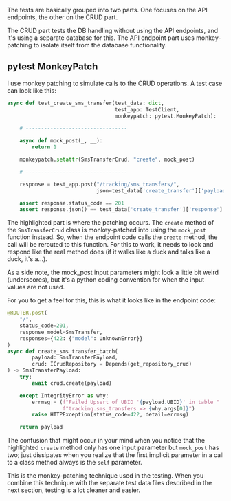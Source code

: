 The tests are basically grouped into two parts.
One focuses on the API endpoints, the other on the CRUD part.

The CRUD part tests the DB handling without using the API endpoints, and it's using a
separate database for this.
The API endpoint part uses monkey-patching to isolate itself from the database functionality.

## pytest MonkeyPatch

I use monkey patching to simulate calls to the CRUD operations. A test case can look like this:

``` py linenums="1" hl_lines="7-10" title="snippet from app/tests/test_sms_documents.py"
async def test_create_sms_transfer(test_data: dict,
                                   test_app: TestClient,
                                   monkeypatch: pytest.MonkeyPatch):

    # ---------------------------------

    async def mock_post(_, __):
        return 1

    monkeypatch.setattr(SmsTransferCrud, "create", mock_post)

    # ---------------------------------

    response = test_app.post("/tracking/sms_transfers/",
                             json=test_data['create_transfer']['payload'])

    assert response.status_code == 201
    assert response.json() == test_data['create_transfer']['response']
```

The highlighted part is where the patching occurs. The `create` method of the
`SmsTransferCrud` class is monkey-patched into using the  `mock_post ` function
instead. So, when the endpoint code calls the `create` method, the call will be
rerouted to this function. For this to work, it needs to look and respond like
the real method does (if it walks like a duck and talks like a duck, it's a...).

As a side note, the mock_post input parameters might look a little bit weird
(underscores), but it's a python coding convention for when the input values are not used.

For you to get a feel for this, this is what it looks like in the endpoint code:

``` py linenums="1" hl_lines="11" title="snippet from app/sms_document/sms_transfer_routes.py"
@ROUTER.post(
    "/",
    status_code=201,
    response_model=SmsTransfer,
    responses={422: {"model": UnknownError}}
)
async def create_sms_transfer_batch(
        payload: SmsTransferPayload,
        crud: ICrudRepository = Depends(get_repository_crud)
) -> SmsTransferPayload:
    try:
        await crud.create(payload)

    except IntegrityError as why:
        errmsg = (f"Failed Upsert of UBID '{payload.UBID}' in table "
                  f"tracking.sms_transfers => {why.args[0]}")
        raise HTTPException(status_code=422, detail=errmsg)

    return payload
```

The confusion that might occur in your mind when you notice that the highlighted `create` method
only has one input parameter but `mock_post` has two; just dissipates when you realize that the
first implicit parameter in a call to a class method always is the `self` parameter.

This is the monkey-patching technique used in the testing. When you combine this technique with
the separate test data files described in the next section, testing is a lot cleaner and easier.
